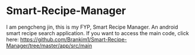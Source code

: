 # Smart-Recipe-Manager
I am pengcheng jin, this is my FYP, Smart Recipe Manager. An android smart recipe search application. If you want to access the main code, click here: https://github.com/Brankim1/Smart-Recipe-Manager/tree/master/app/src/main


